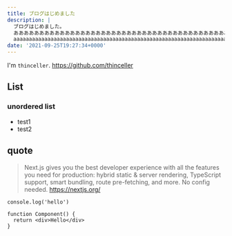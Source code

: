 ```yaml
---
title: ブログはじめました
description: |
  ブログはじめました。
  ああああああああああああああああああああああああああああああああああああああああああああああああああああああああああああああああああああああああああ
  aaaaaaaaaaaaaaaaaaaaaaaaaaaaaaaaaaaaaaaaaaaaaaaaaaaaaaaaaaaaaaaaaaaaaaaaaaaaaaaaaaaaaaaaaaaaaaaaaaaaaaaaaaaaaaaaaaaaaaaaaaaaaaaaaaa
date: '2021-09-25T19:27:34+0000'
---
```


I'm `thinceller`.
https://github.com/thinceller

## List
### unordered list

- test1
- test2

## quote

> Next.js gives you the best developer experience with all the features you need for production: hybrid static & server rendering, TypeScript support, smart bundling, route pre-fetching, and more. No config needed.
https://nextjs.org/

```tsx
console.log('hello')

function Component() {
  return <div>Hello</div>
}
```
